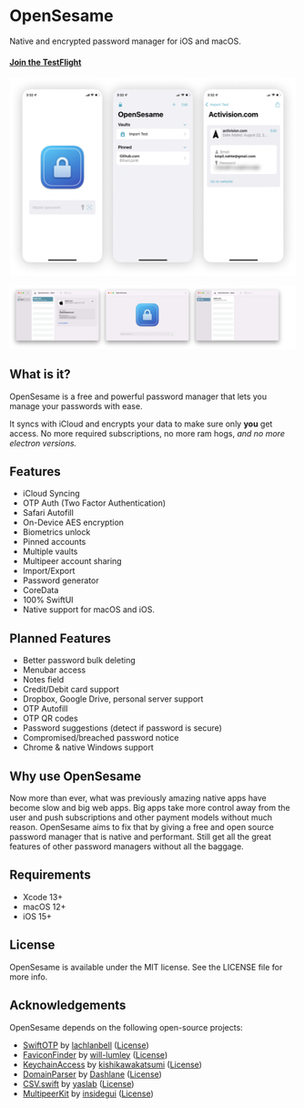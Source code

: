 # OpenSesame

Native and encrypted password manager for iOS and macOS.

#### [Join the TestFlight](https://testflight.apple.com/join/5ZW0k48j)

![OpenSesame](Images/All.png)

![macOS](Images/macOS.png)

## What is it?

OpenSesame is a free and powerful password manager that lets you manage your passwords with ease.

It syncs with iCloud and encrypts your data to make sure only **you** get access. No more required subscriptions, no more ram hogs, *and no more electron versions.*

## Features

- iCloud Syncing
- OTP Auth (Two Factor Authentication)
- Safari Autofill
- On-Device AES encryption
- Biometrics unlock
- Pinned accounts
- Multiple vaults
- Multipeer account sharing
- Import/Export
- Password generator
- CoreData
- 100% SwiftUI
- Native support for macOS and iOS.

## Planned Features

- Better password bulk deleting
- Menubar access
- Notes field
- Credit/Debit card support
- Dropbox, Google Drive, personal server support
- OTP Autofill
- OTP QR codes
- Password suggestions (detect if password is secure)
- Compromised/breached password notice
- Chrome & native Windows support

## Why use OpenSesame

Now more than ever, what was previously amazing native apps have become slow and big web apps. Big apps take more control away from the user and push subscriptions and other payment models without much reason. OpenSesame aims to fix that by giving a free and open source password manager that is native and performant. Still get all the great features of other password managers without all the baggage.

## Requirements

- Xcode 13+
- macOS 12+
- iOS 15+

## License

OpenSesame is available under the MIT license. See the LICENSE file for more info.

## Acknowledgements

OpenSesame depends on the following open-source projects:

* [SwiftOTP](https://github.com/OpenSesameManager/SwiftOTP.git) by [lachlanbell](https://github.com/lachlanbell) ([License](https://github.com/lachlanbell/SwiftOTP/blob/master/LICENSE))
* [FaviconFinder](https://github.com/will-lumley/FaviconFinder.git) by [will-lumley](https://github.com/will-lumley) ([License](https://github.com/will-lumley/FaviconFinder/blob/main/LICENSE.txt))
* [KeychainAccess](https://github.com/kishikawakatsumi/KeychainAccess.git) by [kishikawakatsumi](https://github.com/kishikawakatsumi) ([License](https://github.com/kishikawakatsumi/KeychainAccess/blob/master/LICENSE))
* [DomainParser](https://github.com/Dashlane/SwiftDomainParser.git) by [Dashlane](https://github.com/Dashlane) ([License](https://github.com/Dashlane/SwiftDomainParser/blob/master/LICENSE))
* [CSV.swift](https://github.com/yaslab/CSV.swift.git) by [yaslab](https://github.com/yaslab) ([License](https://github.com/yaslab/CSV.swift/blob/master/LICENSE))
* [MultipeerKit](https://github.com/insidegui/MultipeerKit.git) by [insidegui](https://github.com/insidegui) ([License](https://github.com/insidegui/MultipeerKit/blob/main/LICENSE))

